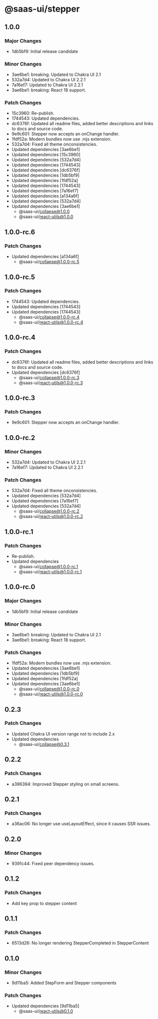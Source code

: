 # @saas-ui/stepper

## 1.0.0

### Major Changes

- 1db5bf9: Initial release candidate

### Minor Changes

- 3ae6be1: breaking: Updated to Chakra UI 2.1
- 532a7d4: Updated to Chakra UI 2.2.1
- 7a16ef7: Updated to Chakra UI 2.2.1
- 3ae6be1: breaking: React 18 support.

### Patch Changes

- 15c3960: Re-publish.
- 1744543: Updated dependencies.
- dc6376f: Updated all readme files, added better descriptions and links to docs and source code.
- 9e9c601: Stepper now accepts an onChange handler.
- 1fdf52a: Modern bundles now use .mjs extension.
- 532a7d4: Fixed all theme onconsistencies.
- Updated dependencies [3ae6be1]
- Updated dependencies [15c3960]
- Updated dependencies [532a7d4]
- Updated dependencies [1744543]
- Updated dependencies [dc6376f]
- Updated dependencies [1db5bf9]
- Updated dependencies [1fdf52a]
- Updated dependencies [1744543]
- Updated dependencies [7a16ef7]
- Updated dependencies [a134a6f]
- Updated dependencies [532a7d4]
- Updated dependencies [3ae6be1]
  - @saas-ui/collapse@1.0.0
  - @saas-ui/react-utils@1.0.0

## 1.0.0-rc.6

### Patch Changes

- Updated dependencies [a134a6f]
  - @saas-ui/collapse@1.0.0-rc.5

## 1.0.0-rc.5

### Patch Changes

- 1744543: Updated dependencies.
- Updated dependencies [1744543]
- Updated dependencies [1744543]
  - @saas-ui/collapse@1.0.0-rc.4
  - @saas-ui/react-utils@1.0.0-rc.4

## 1.0.0-rc.4

### Patch Changes

- dc6376f: Updated all readme files, added better descriptions and links to docs and source code.
- Updated dependencies [dc6376f]
  - @saas-ui/collapse@1.0.0-rc.3
  - @saas-ui/react-utils@1.0.0-rc.3

## 1.0.0-rc.3

### Patch Changes

- 9e9c601: Stepper now accepts an onChange handler.

## 1.0.0-rc.2

### Minor Changes

- 532a7d4: Updated to Chakra UI 2.2.1
- 7a16ef7: Updated to Chakra UI 2.2.1

### Patch Changes

- 532a7d4: Fixed all theme onconsistencies.
- Updated dependencies [532a7d4]
- Updated dependencies [7a16ef7]
- Updated dependencies [532a7d4]
  - @saas-ui/collapse@1.0.0-rc.2
  - @saas-ui/react-utils@1.0.0-rc.2

## 1.0.0-rc.1

### Patch Changes

- Re-publish.
- Updated dependencies
  - @saas-ui/collapse@1.0.0-rc.1
  - @saas-ui/react-utils@1.0.0-rc.1

## 1.0.0-rc.0

### Major Changes

- 1db5bf9: Initial release candidate

### Minor Changes

- 3ae6be1: breaking: Updated to Chakra UI 2.1
- 3ae6be1: breaking: React 18 support.

### Patch Changes

- 1fdf52a: Modern bundles now use .mjs extension.
- Updated dependencies [3ae6be1]
- Updated dependencies [1db5bf9]
- Updated dependencies [1fdf52a]
- Updated dependencies [3ae6be1]
  - @saas-ui/collapse@1.0.0-rc.0
  - @saas-ui/react-utils@1.0.0-rc.0

## 0.2.3

### Patch Changes

- Updated Chakra UI version range not to include 2.x
- Updated dependencies
  - @saas-ui/collapse@0.3.1

## 0.2.2

### Patch Changes

- a396394: Improved Stepper styling on small screens.

## 0.2.1

### Patch Changes

- a36ac06: No longer use useLayoutEffect, since it causes SSR issues.

## 0.2.0

### Minor Changes

- 9391c44: Fixed peer dependency issues.

## 0.1.2

### Patch Changes

- Add key prop to stepper content

## 0.1.1

### Patch Changes

- 6513d26: No longer rendering StepperCompleted in StepperContent

## 0.1.0

### Minor Changes

- 9d11ba5: Added StepForm and Stepper components

### Patch Changes

- Updated dependencies [9d11ba5]
  - @saas-ui/react-utils@0.1.0
